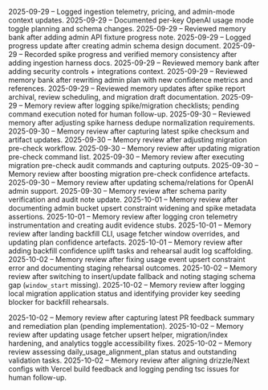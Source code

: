 2025-09-29 – Logged ingestion telemetry, pricing, and admin-mode context updates.
2025-09-29 – Documented per-key OpenAI usage mode toggle planning and schema changes.
2025-09-29 – Reviewed memory bank after adding admin API fixture progress note.
2025-09-29 – Logged progress update after creating admin schema design document.
2025-09-29 – Recorded spike progress and verified memory consistency after adding ingestion harness docs.
2025-09-29 – Reviewed memory bank after adding security controls + integrations context.
2025-09-29 – Reviewed memory bank after rewriting admin plan with new confidence metrics and references.
2025-09-29 – Reviewed memory updates after spike report archival, review scheduling, and migration draft documentation.
2025-09-29 – Memory review after logging spike/migration checklists; pending command execution noted for human follow-up.
2025-09-30 – Reviewed memory after adjusting spike harness dedupe normalization requirements.
2025-09-30 – Memory review after capturing latest spike checksum and artifact updates.
2025-09-30 – Memory review after adjusting migration pre-check workflow.
2025-09-30 – Memory review after updating migration pre-check command list.
2025-09-30 – Memory review after executing migration pre-check audit commands and capturing outputs.
2025-09-30 – Memory review after boosting migration pre-check confidence artefacts.
2025-09-30 – Memory review after updating schema/relations for OpenAI admin support.
2025-09-30 – Memory review after schema parity verification and audit note update.
2025-10-01 – Memory review after documenting admin bucket upsert constraint widening and spike metadata assertions.
2025-10-01 – Memory review after logging cron telemetry instrumentation and creating audit evidence stubs.
2025-10-01 – Memory review after landing backfill CLI, usage fetcher window overrides, and updating plan confidence artefacts.
2025-10-01 – Memory review after adding backfill confidence uplift tasks and rehearsal audit log scaffolding.
2025-10-02 – Memory review after fixing usage event upsert constraint error and documenting staging rehearsal outcomes.
2025-10-02 – Memory review after switching to insert/update fallback and noting staging schema gap (`window_start` missing).
2025-10-02 – Memory review after logging local migration application status and identifying provider key seeding blocker for backfill rehearsals.

2025-10-02 – Memory review after capturing latest PR feedback summary and remediation plan (pending implementation).
2025-10-02 – Memory review after updating usage fetcher upsert helper, migration/index hardening, and analytics toggle accessibility fixes.
2025-10-02 – Memory review assessing daily_usage_alignment_plan status and outstanding validation tasks.
2025-10-02 – Memory review after aligning drizzle/Next configs with Vercel build feedback and logging pending tsc issues for human follow-up.
